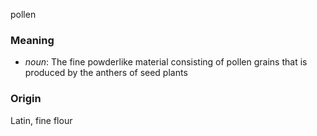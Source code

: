 pollen
### Meaning
+ _noun_: The fine powderlike material consisting of pollen grains that is produced by the anthers of seed plants

### Origin

Latin, fine flour
